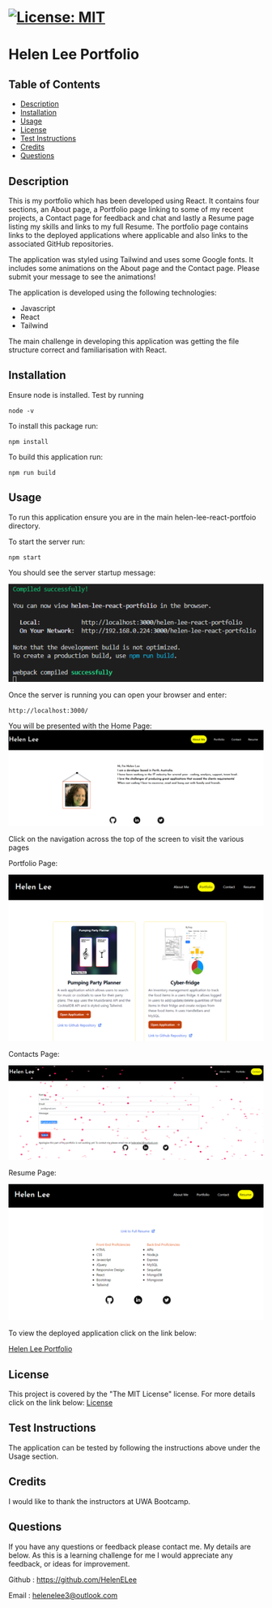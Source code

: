 
  # [![License: MIT](https://img.shields.io/badge/License-MIT-yellow.svg)](https://opensource.org/licenses/MIT)

  # Helen Lee Portfolio

  ## Table of Contents
 - [Description](#description)
 - [Installation](#installation)
 - [Usage](#usage)
 - [License](#license)
 - [Test Instructions](#test-instructions)
 - [Credits](#credits)
 - [Questions](#questions)
  
  ## Description
  This is my portfolio which has been developed using React. It contains four sections, an About page, a Portfolio page linking to some of my recent projects, a Contact page for feedback and chat and lastly a Resume page listing my skills and links to my full Resume. The portfolio page contains links to the deployed applications where applicable and also links to the associated GitHub repositories.

  The application was styled using Tailwind and uses some Google fonts. It includes some animations on the About page and the Contact page. Please submit your message to see the animations!
  
  The application is developed using the following technologies:
  - Javascript
  - React
  - Tailwind

  The main challenge in developing this application was getting the file structure correct and familiarisation with React. 


  ## Installation
  Ensure node is installed. Test by running 
  ```
  node -v
  ```

  To install this package run:
  ```
  npm install
  ```
  To build this application run:
  ```
  npm run build
  ```

  ## Usage
  To run this application ensure you are in the main helen-lee-react-portfoio directory. 
  
  To start the server run:
```
npm start
```
You should see the server startup message:

![Here is a screenshot showing the server started.](/src/assets/server-start.png)

Once the server is running you can open your browser and enter:
```
http://localhost:3000/

```

You will be presented with the Home Page:
![Here is a screenshot showing the home page.](/src/assets/home-page.png)

Click on the navigation across the top of the screen to visit the various pages

Portfolio Page:

![Here is a screenshot showing the portfolio page.](/src/assets/portfolio.png)

Contacts Page:

![Here is a screenshot showing the contacts page.](/src/assets/contact.png)

Resume Page:

![Here is a screenshot showing the resume page.](/src/assets/resume.png)


To view the deployed application click on the link below:

[Helen Lee Portfolio](https://helenelee.github.io/helen-lee-react-portfolio/)


  ## License
  This project is covered by the "The MIT License" license.
  For more details click on the link below:
  [License](https://opensource.org/licenses/MIT)
  
  
  ## Test Instructions
  The application can be tested by following the instructions above under the Usage section.


  ## Credits
  I would like to thank the instructors at UWA Bootcamp. 
  
  ## Questions
 If you have any questions or feedback please contact me. My details are below. As this is a learning challenge for me I would appreciate any feedback, or ideas for improvement.

 Github : https://github.com/HelenELee 

 Email : helenelee3@outlook.com
  
